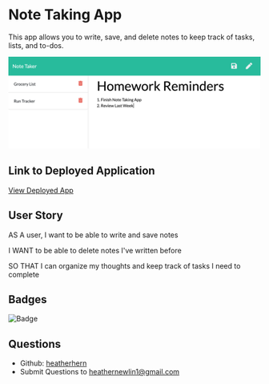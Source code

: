 # Note Taking App
This app allows you to write, save, and delete notes to keep track of tasks, lists, and to-dos. 

![App Screenshot](./public/assets/img/app.png)

## Link to Deployed Application

[View Deployed App](https://sheltered-sierra-20942.herokuapp.com/)

## User Story

AS A user, I want to be able to write and save notes

I WANT to be able to delete notes I've written before

SO THAT I can organize my thoughts and keep track of tasks I need to complete

## Badges
![Badge](https://img.shields.io/badge/license-MIT-<green>)  

## Questions
* Github: [heatherhern](http://github.com/heatherhern)
* Submit Questions to [heathernewlin1@gmail.com](heathernewlin1@gmail.com)